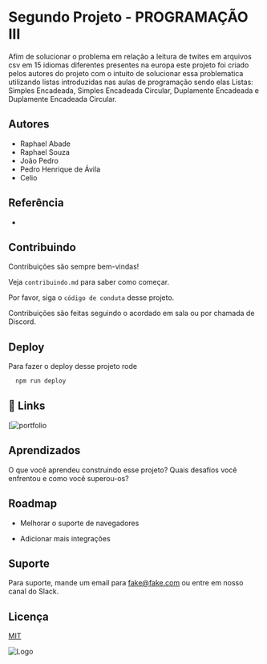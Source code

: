 
# Segundo Projeto - PROGRAMAÇÃO III

Afim de solucionar o problema em relação a leitura de twites em arquivos csv em 15 idiomas diferentes presentes na europa este projeto foi criado pelos autores do projeto com o intuito de solucionar essa problematica utilizando 
listas introduzidas nas aulas de programação sendo elas Listas: Simples Encadeada, Simples Encadeada Circular, Duplamente Encadeada e Duplamente Encadeada Circular.


## Autores

- Raphael Abade
- Raphael Souza
- João Pedro
- Pedro Henrique de Ávila
- Celio


## Referência

-


## Contribuindo

Contribuições são sempre bem-vindas!

Veja `contribuindo.md` para saber como começar.

Por favor, siga o `código de conduta` desse projeto.

Contribuições são feitas seguindo o acordado em sala ou por chamada de Discord.

## Deploy

Para fazer o deploy desse projeto rode

```bash
  npm run deploy
```


## 🔗 Links
[![portfolio](https:)


## Aprendizados

O que você aprendeu construindo esse projeto? Quais desafios você enfrentou e como você superou-os?



## Roadmap

- Melhorar o suporte de navegadores

- Adicionar mais integrações


## Suporte

Para suporte, mande um email para fake@fake.com ou entre em nosso canal do Slack.


## Licença

[MIT](https://choosealicense.com/licenses/mit/)


![Logo](https://dev-to-uploads.s3.amazonaws.com/uploads/articles/th5xamgrr6se0x5ro4g6.png)



